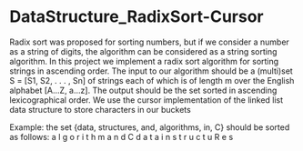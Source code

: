 # DataStructure_RadixSort-Cursor
Radix sort was proposed for sorting numbers, but if we consider a number as a string of digits, the
algorithm can be considered as a string sorting algorithm. In this project we
implement a radix sort algorithm for sorting strings in ascending order. The input to our algorithm
should be a (multi)set S = [S1, S2, . . . , Sn] of strings each of which is of length m over the English
alphabet [A…Z, a…z]. The output should be the set sorted in ascending lexicographical order.
We use the cursor implementation of the linked list data structure to store characters in
our buckets

Example: the set {data, structures, and, algorithms, in, C} should be sorted as follows:
a l g o r i t h m
a n d
C
d a t a
i n
s t r u c t u R e s
